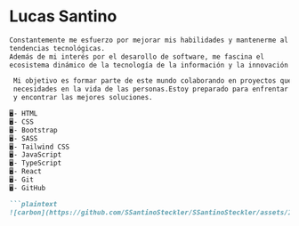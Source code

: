 # Lucas Santino
````markdown
Constantemente me esfuerzo por mejorar mis habilidades y mantenerme al día con las últimas
tendencias tecnológicas.
Además de mi interés por el desarollo de software, me fascina el
ecosistema dinámico de la tecnología de la información y la innovación en las startups.

 Mi objetivo es formar parte de este mundo colaborando en proyectos que tengan foco en satisfacer
 necesidades en la vida de las personas.Estoy preparado para enfrentar desafíos
 y encontrar las mejores soluciones.

🖥️- HTML
🖥️- CSS
🖥️- Bootstrap
🖥️- SASS
🖥️- Tailwind CSS
🖥️- JavaScript
🖥️- TypeScript
🖥️- React
🖥️- Git
🖥️- GitHub

```plaintext
![carbon](https://github.com/SSantinoSteckler/SSantinoSteckler/assets/142850848/6acabb9e-38e5-4bb5-8c9c-85cad638b3ec)
